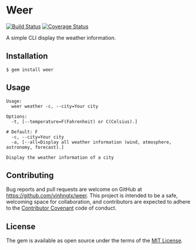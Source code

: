 # Weer

[![Build Status](https://travis-ci.org/vinhnglx/weer.svg?branch=develop)](https://travis-ci.org/vinhnglx/weer)
[![Coverage Status](https://coveralls.io/repos/github/vinhnglx/weer/badge.svg?branch=develop)](https://coveralls.io/github/vinhnglx/weer?branch=develop)

A simple CLI display the weather information.

## Installation

```
$ gem install weer
```

## Usage

```
Usage:
  weer weather -c, --city=Your city

Options:
  -t, [--temperature=F(Fahrenheit) or C(Celsius).]
                                                                                        # Default: F
  -c, --city=Your city
  -a, [--all=Display all weather information (wind, atmosphere, astronomy, forecast).]

Display the weather information of a city
```

## Contributing

Bug reports and pull requests are welcome on GitHub at https://github.com/vinhnglx/weer. This project is intended to be a safe, welcoming space for collaboration, and contributors are expected to adhere to the [Contributor Covenant](http://contributor-covenant.org) code of conduct.

## License

The gem is available as open source under the terms of the [MIT License](http://opensource.org/licenses/MIT).
